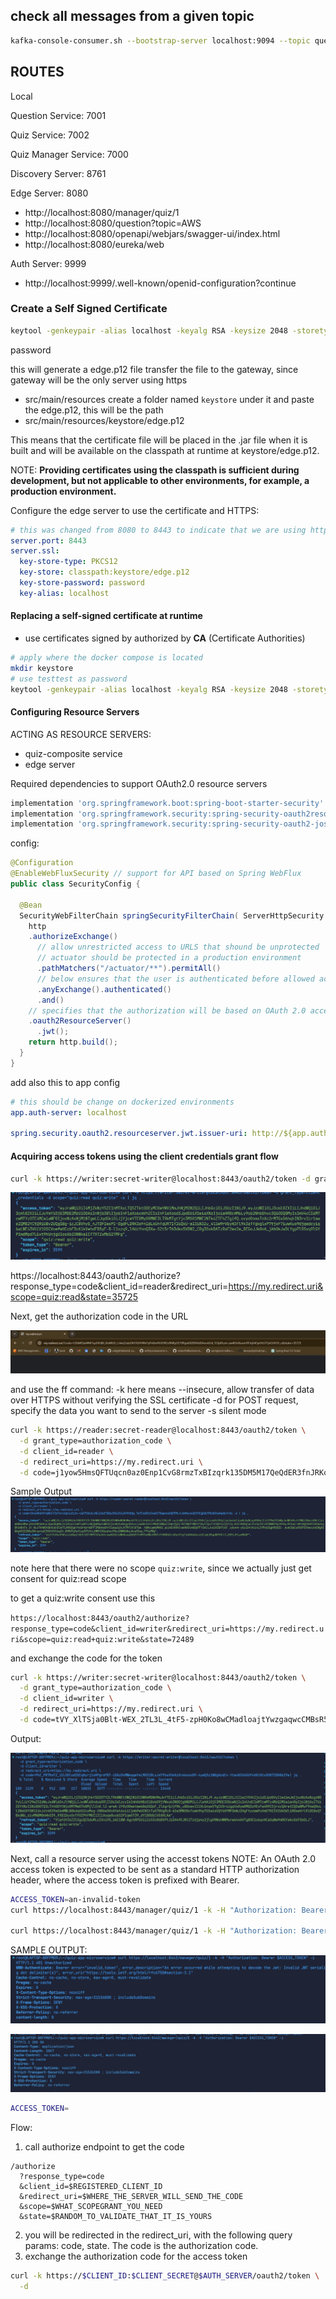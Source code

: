 ## check all messages from a given topic
```bash
kafka-console-consumer.sh --bootstrap-server localhost:9094 --topic question-topic --from-beginning
```


## ROUTES
Local

Question Service: 7001

Quiz Service: 7002

Quiz Manager Service: 7000

Discovery Server: 8761

Edge Server: 8080

  - http://localhost:8080/manager/quiz/1
  - http://localhost:8080/question?topic=AWS
  - http://localhost:8080/openapi/webjars/swagger-ui/index.html
  - http://localhost:8080/eureka/web

Auth Server: 9999
  - http://localhost:9999/.well-known/openid-configuration?continue


### Create a Self Signed Certificate
```bash
keytool -genkeypair -alias localhost -keyalg RSA -keysize 2048 -storetype PKCS12 -keystore edge.p12 -validity 3650
```
password

this will generate a edge.p12 file
transfer the file to the gateway, since gateway will be the only server using https
 - src/main/resources
create a folder named `keystore` under it and paste the edge.p12, this will be the path
 - src/main/resources/keystore/edge.p12

This means that the certificate file will be placed in the .jar file when it is built and will be available on the classpath at runtime at keystore/edge.p12.

NOTE:
**Providing certificates using the classpath is sufficient during development, but not applicable to other environments, for example, a production environment.**

Configure the edge server to use the certificate and HTTPS:

```yaml
# this was changed from 8080 to 8443 to indicate that we are using https not http
server.port: 8443 
server.ssl:
  key-store-type: PKCS12 
  key-store: classpath:keystore/edge.p12 
  key-store-password: password 
  key-alias: localhost
```

#### Replacing a self-signed certificate at runtime
- use certificates signed by authorized by **CA** (Certificate Authorities)

```bash
# apply where the docker compose is located
mkdir keystore
# use testtest as password
keytool -genkeypair -alias localhost -keyalg RSA -keysize 2048 -storetype PKCS12 -keystore keystore/edge-test.p12 -validity 3650
```

#### Configuring Resource Servers

ACTING AS RESOURCE SERVERS:
  - quiz-composite service
  - edge server

Required dependencies to support OAuth2.0 resource servers

```groovy
implementation 'org.springframework.boot:spring-boot-starter-security' 
implementation 'org.springframework.security:spring-security-oauth2resource-server' 
implementation 'org.springframework.security:spring-security-oauth2-jose'
```

config:

```java
@Configuration
@EnableWebFluxSecurity // support for API based on Spring WebFlux
public class SecurityConfig {

  @Bean
  SecurityWebFilterChain springSecurityFilterChain( ServerHttpSecurity http) {
    http
    .authorizeExchange() 
      // allow unrestricted access to URLS that shound be unprotected
      // actuator should be protected in a production environment
      .pathMatchers("/actuator/**").permitAll()
      // below ensures that the user is authenticated before allowed acces to all other URLS
      .anyExchange().authenticated() 
      .and()
    // specifies that the authorization will be based on OAuth 2.0 access tokens encoded as JWTs
    .oauth2ResourceServer() 
      .jwt();
    return http.build(); 
  } 
}
```

add also this to app config

```yaml
# this should be change on dockerized environments
app.auth-server: localhost

spring.security.oauth2.resourceserver.jwt.issuer-uri: http://${app.authserver}:9999
```

#### Acquiring access tokens using the client credentials grant flow
```bash
curl -k https://writer:secret-writer@localhost:8443/oauth2/token -d grant_type=client_credentials -d scope="quiz:read quiz:write" -s | jq .
```
![Alt text](docs/screenshots/README/image.png)


https://localhost:8443/oauth2/authorize?response_type=code&client_id=reader&redirect_uri=https://my.redirect.uri&scope=quiz:read&state=35725

Next, get the authorization code in the URL

![Alt text](docs/screenshots/README/image-1.png)

and use the ff command:
  -k here means --insecure, allow transfer of data over HTTPS without verifying the SSL certificate
  -d for POST request, specify the data you want to send to the server
  -s silent mode

  

```sh
curl -k https://reader:secret-reader@localhost:8443/oauth2/token \
  -d grant_type=authorization_code \
  -d client_id=reader \
  -d redirect_uri=https://my.redirect.uri \
  -d code=j1yow5HmsQFTUqcn0az0Enp1CvG8rmzTxBIzqrk135DM5M17QeQdER3fnJRKoiTa53VvtDfaOW5YughoUI8rXljxuDCNhqjdpInz1XY_bDPXpPqk2j6wmpQd7mv_wzqb -s | jq .
```

Sample Output
![Alt text](docs/screenshots/README/image-2.png)

note here that there were no scope `quiz:write`, since we actually just get consent for quiz:read scope

to get a quiz:write consent use this

`https://localhost:8443/oauth2/authorize?response_type=code&client_id=writer&redirect_uri=https://my.redirect.uri&scope=quiz:read+quiz:write&state=72489`

and exchange the code for the token

```sh
curl -k https://writer:secret-writer@localhost:8443/oauth2/token \
  -d grant_type=authorization_code \
  -d client_id=writer \
  -d redirect_uri=https://my.redirect.uri \
  -d code=tVY_XlTSja0Blt-WEX_2TL3L_4tF5-zpH0Ko8wCMadloajtYwzgaqwcCMBsR5CPEuovou87qzGjFJanKkEeMWQeHHfxS-Ow67D6e9a22ZfAAxjJMfymaMCBpWzmrsJ6m | jq .
```

Output:

![Alt text](docs/screenshots/README/image-3.png)

Next, call a resource server using the accesst tokens
NOTE: An OAuth 2.0 access token is expected to be sent as a standard HTTP authorization header, where the access token is prefixed with Bearer.
```sh
ACCESS_TOKEN=an-invalid-token
curl https://localhost:8443/manager/quiz/1 -k -H "Authorization: Bearer eyJraWQiOiI3MzE1OTc3ZC04ZDcyLTRjMjYtYjIyMy0wZGZmMjNiOGE2OWMiLCJhbGciOiJSUzI1NiJ9.eyJzdWIiOiJ1IiwiYXVkIjoicmVhZGVyIiwibmJmIjoxNzAxNzk2MTAyLCJzY29wZSI6WyJxdWl6OnJlYWQiXSwiaXNzIjoiaHR0cDovL2F1dGgtc2VydmVyOjk5OTkiLCJleHAiOjE3MDE3OTk3MDIsImlhdCI6MTcwMTc5NjEwMiwianRpIjoiZWIzMzBmZTgtZjc3MS00ZGNiLWEzMTAtMDYyNmM2ODI3MDM1In0.XRtdd02TYTnXK5oGCmReM55i6hKAwEKoL8xDxZl9AH55HWwYqXNunF8hLS-pIUaPjhfVul_DEk-wBpq4Hd9VKYp6tI2EbIst_Squ-9gH-PoeAFvr5GjKrwJTXIGqhMMlpzg23CLtfkxEb102E2nOGYU3JdVHvzBGus5JjXG96t_PGcVyaiLMj-NqVWlLAN6beb520Ecoy3eZ31Rn10j1Ilt8mJXjLb7q31aQEXG_w93ZjvU-P1hoF9y0kMgpZCr2TaEKnTIqFYrxU0WfIwkZjFKc_Tx38oT6_iSY43f8YphjuIoIsUnYIwiOtI5rWXA73MdKGd2mIYGq1RSLhQACrw" -i

curl https://localhost:8443/manager/quiz/1 -k -H "Authorization: Bearer $ACCESS_TOKEN" -i
```
SAMPLE OUTPUT:
![Alt text](docs/screenshots/README/image-4.png)


![Alt text](docs/screenshots/README/image-5.png)
```sh
ACCESS_TOKEN=
```

Flow:
  1. call authorize endpoint to get the code 
```http
/authorize
  ?response_type=code
  &client_id=$REGISTERED_CLIENT_ID
  &redirect_uri=$WHERE_THE_SERVER_WILL_SEND_THE_CODE
  &scope=$WHAT_SCOPEGRANT_YOU_NEED
  &state=$RANDOM_TO_VALIDATE_THAT_IT_IS_YOURS

```
  2. you will be redirected in the redirect_uri, with the following query params: code, state. The code is the authorization code.
  3. exchange the authorization code for the access token
```sh
curl -k https://$CLIENT_ID:$CLIENT_SECRET@$AUTH_SERVER/oauth2/token \
  -d
```
